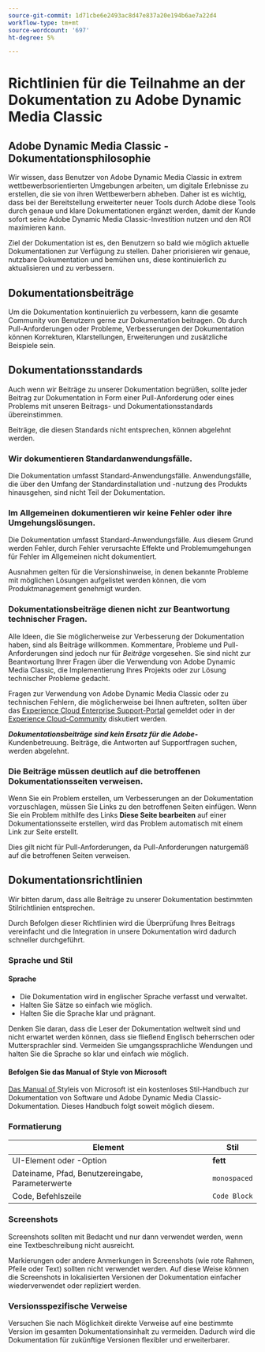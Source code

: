 ```yaml
---
source-git-commit: 1d71cbe6e2493ac8d47e837a20e194b6ae7a22d4
workflow-type: tm+mt
source-wordcount: '697'
ht-degree: 5%

---
```

# Richtlinien für die Teilnahme an der Dokumentation zu Adobe Dynamic Media Classic

## Adobe Dynamic Media Classic - Dokumentationsphilosophie

Wir wissen, dass Benutzer von Adobe Dynamic Media Classic in extrem wettbewerbsorientierten Umgebungen arbeiten, um digitale Erlebnisse zu erstellen, die sie von ihren Wettbewerbern abheben. Daher ist es wichtig, dass bei der Bereitstellung erweiterter neuer Tools durch Adobe diese Tools durch genaue und klare Dokumentationen ergänzt werden, damit der Kunde sofort seine Adobe Dynamic Media Classic-Investition nutzen und den ROI maximieren kann.

Ziel der Dokumentation ist es, den Benutzern so bald wie möglich aktuelle Dokumentationen zur Verfügung zu stellen. Daher priorisieren wir genaue, nutzbare Dokumentation und bemühen uns, diese kontinuierlich zu aktualisieren und zu verbessern.

## Dokumentationsbeiträge

Um die Dokumentation kontinuierlich zu verbessern, kann die gesamte Community von Benutzern gerne zur Dokumentation beitragen. Ob durch Pull-Anforderungen oder Probleme, Verbesserungen der Dokumentation können Korrekturen, Klarstellungen, Erweiterungen und zusätzliche Beispiele sein.

## Dokumentationsstandards

Auch wenn wir Beiträge zu unserer Dokumentation begrüßen, sollte jeder Beitrag zur Dokumentation in Form einer Pull-Anforderung oder eines Problems mit unseren Beitrags- und Dokumentationsstandards übereinstimmen.

Beiträge, die diesen Standards nicht entsprechen, können abgelehnt werden.

### Wir dokumentieren Standardanwendungsfälle.

Die Dokumentation umfasst Standard-Anwendungsfälle. Anwendungsfälle, die über den Umfang der Standardinstallation und -nutzung des Produkts hinausgehen, sind nicht Teil der Dokumentation.

### Im Allgemeinen dokumentieren wir keine Fehler oder ihre Umgehungslösungen.

Die Dokumentation umfasst Standard-Anwendungsfälle. Aus diesem Grund werden Fehler, durch Fehler verursachte Effekte und Problemumgehungen für Fehler im Allgemeinen nicht dokumentiert.

Ausnahmen gelten für die Versionshinweise, in denen bekannte Probleme mit möglichen Lösungen aufgelistet werden können, die vom Produktmanagement genehmigt wurden.

### Dokumentationsbeiträge dienen nicht zur Beantwortung technischer Fragen.

Alle Ideen, die Sie möglicherweise zur Verbesserung der Dokumentation haben, sind als Beiträge willkommen. Kommentare, Probleme und Pull-Anforderungen sind jedoch nur für *Beiträge* vorgesehen. Sie sind nicht zur Beantwortung Ihrer Fragen über die Verwendung von Adobe Dynamic Media Classic, die Implementierung Ihres Projekts oder zur Lösung technischer Probleme gedacht.

Fragen zur Verwendung von Adobe Dynamic Media Classic oder zu technischen Fehlern, die möglicherweise bei Ihnen auftreten, sollten über das [Experience Cloud Enterprise Support-Portal](https://helpx.adobe.com/de/contact/enterprise-support.ec.html) gemeldet oder in der [Experience Cloud-Community](https://forums.adobe.com/community/experience-cloud/marketing-cloud/experience-manager) diskutiert werden.

***Dokumentationsbeiträge sind kein Ersatz für die Adobe-*** Kundenbetreuung. Beiträge, die Antworten auf Supportfragen suchen, werden abgelehnt.

### Die Beiträge müssen deutlich auf die betroffenen Dokumentationsseiten verweisen.

Wenn Sie ein Problem erstellen, um Verbesserungen an der Dokumentation vorzuschlagen, müssen Sie Links zu den betroffenen Seiten einfügen. Wenn Sie ein Problem mithilfe des Links **Diese Seite bearbeiten** auf einer Dokumentationsseite erstellen, wird das Problem automatisch mit einem Link zur Seite erstellt.

Dies gilt nicht für Pull-Anforderungen, da Pull-Anforderungen naturgemäß auf die betroffenen Seiten verweisen.

## Dokumentationsrichtlinien

Wir bitten darum, dass alle Beiträge zu unserer Dokumentation bestimmten Stilrichtlinien entsprechen.

Durch Befolgen dieser Richtlinien wird die Überprüfung Ihres Beitrags vereinfacht und die Integration in unsere Dokumentation wird dadurch schneller durchgeführt.

### Sprache und Stil

#### Sprache

* Die Dokumentation wird in englischer Sprache verfasst und verwaltet.
* Halten Sie Sätze so einfach wie möglich.
* Halten Sie die Sprache klar und prägnant.

Denken Sie daran, dass die Leser der Dokumentation weltweit sind und nicht erwartet werden können, dass sie fließend Englisch beherrschen oder Muttersprachler sind. Vermeiden Sie umgangssprachliche Wendungen und halten Sie die Sprache so klar und einfach wie möglich.

#### Befolgen Sie das Manual of Style von Microsoft

[Das Manual of ](https://docs.microsoft.com/en-us/style-guide/welcome/) Styleis von Microsoft ist ein kostenloses Stil-Handbuch zur Dokumentation von Software und Adobe Dynamic Media Classic-Dokumentation. Dieses Handbuch folgt soweit möglich diesem.

### Formatierung

| Element | Stil |
|---|---|
| UI-Element oder -Option | **fett** |
| Dateiname, Pfad, Benutzereingabe, Parameterwerte | `monospaced` |
| Code, Befehlszeile | ```Code Block``` |

### Screenshots

Screenshots sollten mit Bedacht und nur dann verwendet werden, wenn eine Textbeschreibung nicht ausreicht.

Markierungen oder andere Anmerkungen in Screenshots (wie rote Rahmen, Pfeile oder Text) sollten nicht verwendet werden. Auf diese Weise können die Screenshots in lokalisierten Versionen der Dokumentation einfacher wiederverwendet oder repliziert werden.

### Versionsspezifische Verweise

Versuchen Sie nach Möglichkeit direkte Verweise auf eine bestimmte Version im gesamten Dokumentationsinhalt zu vermeiden. Dadurch wird die Dokumentation für zukünftige Versionen flexibler und erweiterbarer.
